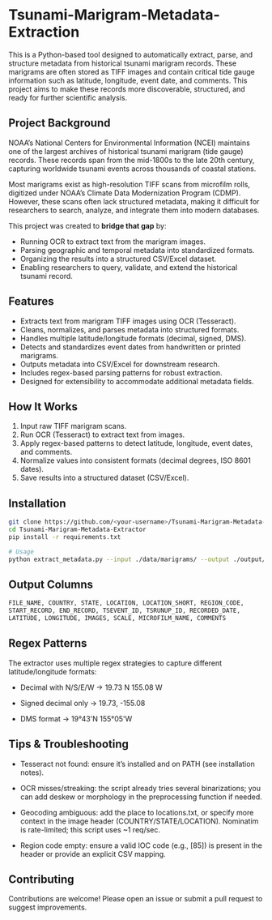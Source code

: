 # Tsunami-Marigram-Metadata-Extraction

This is a Python-based tool designed to automatically extract, parse, and structure metadata from historical tsunami marigram records. These marigrams are often stored as TIFF images and contain critical tide gauge information such as latitude, longitude, event date, and comments. This project aims to make these records more discoverable, structured, and ready for further scientific analysis.

## Project Background
NOAA’s National Centers for Environmental Information (NCEI) maintains one of the largest archives of historical tsunami marigram (tide gauge) records. These records span from the mid-1800s to the late 20th century, capturing worldwide tsunami events across thousands of coastal stations.  

Most marigrams exist as high-resolution TIFF scans from microfilm rolls, digitized under NOAA’s Climate Data Modernization Program (CDMP). However, these scans often lack structured metadata, making it difficult for researchers to search, analyze, and integrate them into modern databases.  

This project was created to **bridge that gap** by:
- Running OCR to extract text from the marigram images.
- Parsing geographic and temporal metadata into standardized formats.
- Organizing the results into a structured CSV/Excel dataset.
- Enabling researchers to query, validate, and extend the historical tsunami record.


## Features
-  Extracts text from marigram TIFF images using OCR (Tesseract).
-  Cleans, normalizes, and parses metadata into structured formats.
-  Handles multiple latitude/longitude formats (decimal, signed, DMS).
-  Detects and standardizes event dates from handwritten or printed marigrams.
-  Outputs metadata into CSV/Excel for downstream research.
-  Includes regex-based parsing patterns for robust extraction.
-  Designed for extensibility to accommodate additional metadata fields.

## How It Works
1. Input raw TIFF marigram scans.
2. Run OCR (Tesseract) to extract text from images.
3. Apply regex-based patterns to detect latitude, longitude, event dates, and comments.
4. Normalize values into consistent formats (decimal degrees, ISO 8601 dates).
5. Save results into a structured dataset (CSV/Excel).

## Installation
```bash
git clone https://github.com/<your-username>/Tsunami-Marigram-Metadata-Extractor.git
cd Tsunami-Marigram-Metadata-Extractor
pip install -r requirements.txt

# Usage
python extract_metadata.py --input ./data/marigrams/ --output ./output/metadata.csv
```

## Output Columns

```bash
FILE_NAME, COUNTRY, STATE, LOCATION, LOCATION_SHORT, REGION_CODE,
START_RECORD, END_RECORD, TSEVENT_ID, TSRUNUP_ID, RECORDED_DATE,
LATITUDE, LONGITUDE, IMAGES, SCALE, MICROFILM_NAME, COMMENTS
```

## Regex Patterns
The extractor uses multiple regex strategies to capture different latitude/longitude formats:

- Decimal with N/S/E/W → 19.73 N 155.08 W

- Signed decimal only → 19.73, -155.08

- DMS format → 19°43'N 155°05'W

## Tips & Troubleshooting

- Tesseract not found: ensure it’s installed and on PATH (see installation notes).

- OCR misses/streaking: the script already tries several binarizations; you can add deskew or morphology in the preprocessing function if needed.

- Geocoding ambiguous: add the place to locations.txt, or specify more context in the image header (COUNTRY/STATE/LOCATION). Nominatim is rate-limited; this script uses ~1 req/sec.

- Region code empty: ensure a valid IOC code (e.g., [85]) is present in the header or provide an explicit CSV mapping.

## Contributing

Contributions are welcome! Please open an issue or submit a pull request to suggest improvements.




